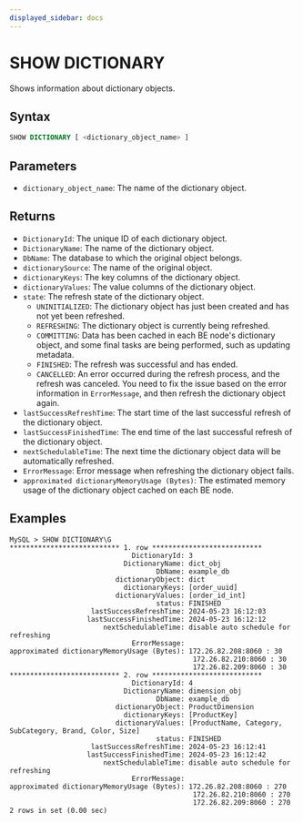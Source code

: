 ```yaml
---
displayed_sidebar: docs
---
```


# SHOW DICTIONARY

Shows information about dictionary objects.

## Syntax

```SQL
SHOW DICTIONARY [ <dictionary_object_name> ]
```

## Parameters

- `dictionary_object_name`: The name of the dictionary object.

## Returns

- `DictionaryId`: The unique ID of each dictionary object.
- `DictionaryName`: The name of the dictionary object.
- `DbName`: The database to which the original object belongs.
- `dictionarySource`: The name of the original object.
- `dictionaryKeys`: The key columns of the dictionary object.
- `dictionaryValues`: The value columns of the dictionary object.
- `state`: The refresh state of the dictionary object.
  - `UNINITIALIZED`: The dictionary object has just been created and has not yet been refreshed.
  - `REFRESHING`: The dictionary object is currently being refreshed.
  - `COMMITTING`: Data has been cached in each BE node's dictionary object, and some final tasks are being performed, such as updating metadata.
  - `FINISHED`: The refresh was successful and has ended.
  - `CANCELLED`: An error occurred during the refresh process, and the refresh was canceled. You need to fix the issue based on the error information in `ErrorMessage`, and then refresh the dictionary object again.
- `lastSuccessRefreshTime`: The start time of the last successful refresh of the dictionary object.
- `lastSuccessFinishedTime`: The end time of the last successful refresh of the dictionary object.
- `nextSchedulableTime`: The next time the dictionary object data will be automatically refreshed.
- `ErrorMessage`: Error message when refreshing the dictionary object fails.
- `approximated dictionaryMemoryUsage (Bytes)`: The estimated memory usage of the dictionary object cached on each BE node.

## Examples

```Plain
MySQL > SHOW DICTIONARY\G
*************************** 1. row ***************************
                              DictionaryId: 3
                            DictionaryName: dict_obj
                                    DbName: example_db
                          dictionaryObject: dict
                            dictionaryKeys: [order_uuid]
                          dictionaryValues: [order_id_int]
                                    status: FINISHED
                    lastSuccessRefreshTime: 2024-05-23 16:12:03
                   lastSuccessFinishedTime: 2024-05-23 16:12:12
                       nextSchedulableTime: disable auto schedule for refreshing
                              ErrorMessage: 
approximated dictionaryMemoryUsage (Bytes): 172.26.82.208:8060 : 30
                                             172.26.82.210:8060 : 30
                                             172.26.82.209:8060 : 30
*************************** 2. row ***************************
                              DictionaryId: 4
                            DictionaryName: dimension_obj
                                    DbName: example_db
                          dictionaryObject: ProductDimension
                            dictionaryKeys: [ProductKey]
                          dictionaryValues: [ProductName, Category, SubCategory, Brand, Color, Size]
                                    status: FINISHED
                    lastSuccessRefreshTime: 2024-05-23 16:12:41
                   lastSuccessFinishedTime: 2024-05-23 16:12:42
                       nextSchedulableTime: disable auto schedule for refreshing
                              ErrorMessage: 
approximated dictionaryMemoryUsage (Bytes): 172.26.82.208:8060 : 270
                                             172.26.82.210:8060 : 270
                                             172.26.82.209:8060 : 270
2 rows in set (0.00 sec)
```